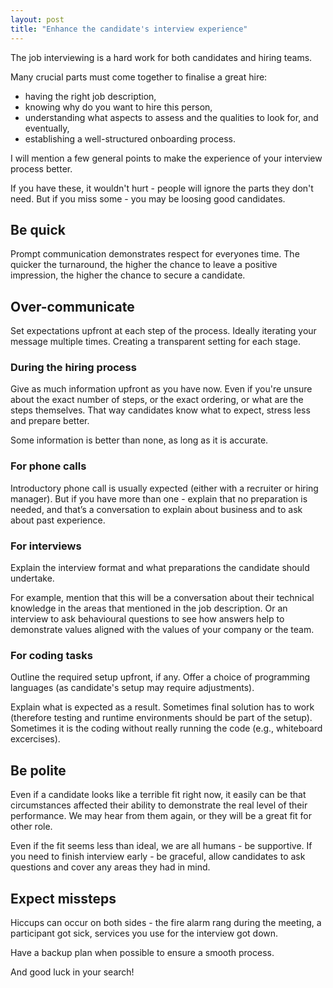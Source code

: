 ```yaml
---
layout: post
title: "Enhance the candidate's interview experience"
---
```


The job interviewing is a hard work for both candidates and hiring teams.

Many crucial parts must come together to finalise a great hire:
 - having the right job description, 
 - knowing why do you want to hire this person,
 - understanding what aspects to assess and the qualities to look for, and eventually,
 - establishing a well-structured onboarding process.

I will mention a few general points to make the experience of your interview process better. 

If you have these, it wouldn't hurt - people will ignore the parts they don't need. But if you miss some - you may be loosing good candidates.

## Be quick
Prompt communication demonstrates respect for everyones time. The quicker the turnaround, the higher the chance to leave a positive impression, the higher the chance to secure a candidate. 

## Over-communicate
Set expectations upfront at each step of the process. Ideally iterating your message multiple times. Creating a transparent setting for each stage.
 
### During the hiring process
Give as much information upfront as you have now. Even if you're unsure about the exact number of steps, or the exact ordering, or what are the steps themselves. That way candidates know what to expect, stress less and prepare better.

Some information is better than none, as long as it is accurate.
 
### For phone calls
Introductory phone call is usually expected (either with a recruiter or hiring manager). But if you have more than one - explain that no preparation is needed, and that’s a conversation to explain about business and to ask about past experience.
 
### For interviews
Explain the interview format and what preparations the candidate should undertake.

For example, mention that this will be a conversation about their technical knowledge in the areas that mentioned in the job description. Or an interview to ask behavioural questions to see how answers help to demonstrate values aligned with the values of your company or the team.

### For coding tasks
Outline the required setup upfront, if any. Offer a choice of programming languages (as candidate's setup may require adjustments). 

Explain what is expected as a result. Sometimes final solution has to work (therefore testing and runtime environments should be part of the setup). Sometimes it is the coding without really running the code (e.g., whiteboard excercises).
 
## Be polite
Even if a candidate looks like a terrible fit right now, it easily can be that circumstances affected their ability to demonstrate the real level of their performance. We may hear from them again, or they will be a great fit for other role. 

Even if the fit seems less than ideal, we are all humans - be supportive. If you need to finish interview early - be graceful, allow candidates to ask questions and cover any areas they had in mind.

## Expect missteps
Hiccups can occur on both sides - the fire alarm rang during the meeting, a participant got sick, services you use for the interview got down.

Have a backup plan when possible to ensure a smooth process.

And good luck in your search!
